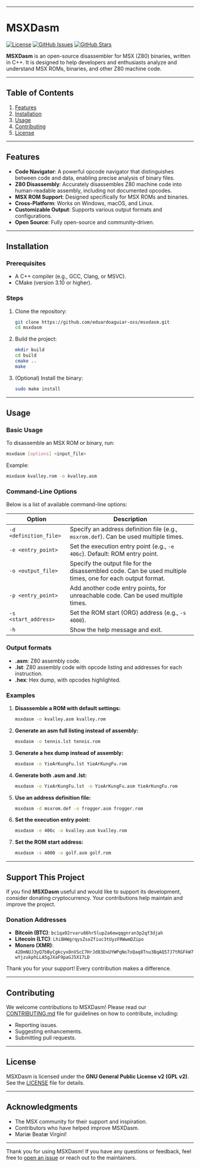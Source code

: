 
---

# MSXDasm

[![License](https://img.shields.io/badge/license-GPL%20v2-blue.svg)](LICENSE)
[![GitHub Issues](https://img.shields.io/github/issues/eduardoaguiar-oss/msxdasm)](https://github.com/eduardoaguiar-oss/msxdasm/issues)
[![GitHub Stars](https://img.shields.io/github/stars/eduardoaguiar-oss/msxdasm)](https://github.com/eduardoaguiar-oss/msxdasm/stargazers)

**MSXDasm** is an open-source disassembler for MSX (Z80) binaries, written in C++. It is designed to help developers and enthusiasts analyze and understand MSX ROMs, binaries, and other Z80 machine code.

---

## Table of Contents
1. [Features](#features)
2. [Installation](#installation)
3. [Usage](#usage)
4. [Contributing](#contributing)
5. [License](#license)

---

## Features
- **Code Navigator**: A powerful opcode navigator that distinguishes between code and data, enabling precise analysis of binary files.
- **Z80 Disassembly**: Accurately disassembles Z80 machine code into human-readable assembly, including not documented opcodes.
- **MSX ROM Support**: Designed specifically for MSX ROMs and binaries.
- **Cross-Platform**: Works on Windows, macOS, and Linux.
- **Customizable Output**: Supports various output formats and configurations.
- **Open Source**: Fully open-source and community-driven.

---

## Installation

### Prerequisites
- A C++ compiler (e.g., GCC, Clang, or MSVC).
- CMake (version 3.10 or higher).

### Steps
1. Clone the repository:

   ```bash
   git clone https://github.com/eduardoaguiar-oss/msxdasm.git
   cd msxdasm
   ```

2. Build the project:

   ```bash
   mkdir build
   cd build
   cmake ..
   make
   ```

3. (Optional) Install the binary:

   ```bash
   sudo make install
   ```

---

## Usage

### Basic Usage
To disassemble an MSX ROM or binary, run:

```bash
msxdasm [options] <input_file>
```

Example:

```bash
msxdasm kvalley.rom -o kvalley.asm
```

### Command-Line Options
Below is a list of available command-line options:

| Option                  | Description                                                                 |
|-------------------------|-----------------------------------------------------------------------------|
| `-d <definition_file>`  | Specify an address definition file (e.g., `msxrom.def`). Can be used multiple times.   |
| `-e <entry_point>`      | Set the execution entry point (e.g., `-e 406c`). Default: ROM entry point.  |
| `-o <output_file>`      | Specify the output file for the disassembled code. Can be used multiple times, one for each output format.  |
| `-p <entry_point>`      | Add another code entry points, for unreachable code. Can be used multiple times.  |
| `-s <start_address>`    | Set the ROM start (ORG) address (e.g., `-s 4000`).                        |
| `-h`                    | Show the help message and exit.                                             |

### Output formats

- **.asm**: Z80 assembly code.
- **.lst**: Z80 assembly code with opcode listing and addresses for each instruction.
- **.hex**: Hex dump, with opcodes highlighted.

### Examples

1. **Disassemble a ROM with default settings:**

   ```bash
   msxdasm -o kvalley.asm kvalley.rom
   ```

2. **Generate an asm full listing instead of assembly:**

   ```bash
   msxdasm -o tennis.lst tennis.rom
   ```

3. **Generate a hex dump instead of assembly:**

   ```bash
   msxdasm -o YieArKungFu.lst YieArKungFu.rom
   ```

4. **Generate both .asm and .lst:**

   ```bash
   msxdasm -o YieArKungFu.lst -o YieArKungFu.asm YieArKungFu.rom
   ```

5. **Use an address definition file:**

   ```bash
   msxdasm -d msxrom.def -o frogger.asm frogger.rom
   ```

6. **Set the execution entry point:**

   ```bash
   msxdasm -e 406c -o kvalley.asm kvalley.rom
   ```

7. **Set the ROM start address:**

   ```bash
   msxdasm -s 4000 -o golf.asm golf.rom
   ```

---

## Support This Project
If you find **MSXDasm** useful and would like to support its development, consider donating cryptocurrency. Your contributions help maintain and improve the project.

### Donation Addresses
- **Bitcoin (BTC)**: `bc1qa92rvaru86hr5lup2a6ewqqgnran3p2qf3djah`
- **Litecoin (LTC)**: `LhiBHWgrqysZsoZfiuc3tUyzFRWwmDZipo`
- **Monero (XMR)**: `42DmNUJ3yQ7bByCgkcyx8nVScC7HrJd83DxUYWPqNo7oQaq8Tnu3BqAQ57J7tRGFkW7wYjzukphLLA5gJXaF9paGJ5X17LD`

Thank you for your support! Every contribution makes a difference.

---

## Contributing
We welcome contributions to MSXDasm! Please read our [CONTRIBUTING.md](CONTRIBUTING.md) file for guidelines on how to contribute, including:

- Reporting issues.
- Suggesting enhancements.
- Submitting pull requests.

---

## License
MSXDasm is licensed under the **GNU General Public License v2 (GPL v2)**. See the [LICENSE](LICENSE) file for details.

---

## Acknowledgments
- The MSX community for their support and inspiration.
- Contributors who have helped improve MSXDasm.
- Mariæ Beatæ Virgini!

---

Thank you for using MSXDasm! If you have any questions or feedback, feel free to [open an issue](https://github.com/eduardoaguiar-oss/msxdasm/issues) or reach out to the maintainers.
